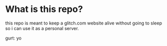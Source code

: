 # What is this repo?
this repo is meant to keep a glitch.com website alive without going to sleep so i can use it as a personal server.

















gurt: yo
